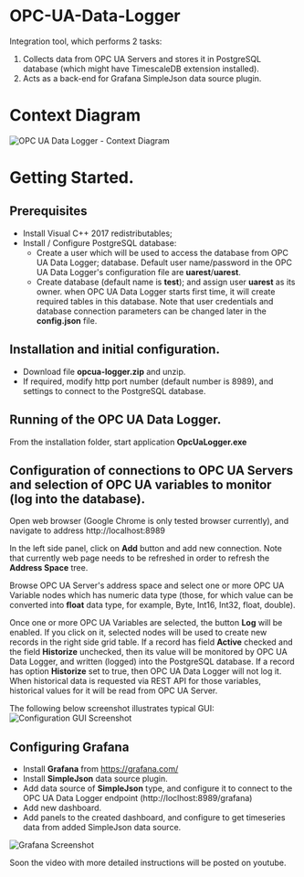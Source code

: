 # OPC-UA-Data-Logger
Integration tool, which performs 2 tasks:
1. Collects data from OPC UA Servers and stores it in PostgreSQL database (which might have TimescaleDB extension installed).
2. Acts as a back-end for Grafana SimpleJson data source plugin.

# Context Diagram
![OPC UA Data Logger - Context Diagram](https://raw.githubusercontent.com/onewayautomation/OPC-UA-Data-Logger/master/ContextDiagram.png)

# Getting Started.

## Prerequisites

* Install Visual C++ 2017 redistributables;
* Install / Configure PostgreSQL database:
  * Create a user which will be used to access the database from OPC UA Data Logger;
database. Default user name/password in the OPC UA Data Logger's configuration file are **uarest**/**uarest**.
  * Create database (default name is **test**); and assign user **uarest** as its owner. when OPC UA Data Logger starts first time, it will create required tables in this database. 
  Note that user credentials and database connection parameters can be changed later in the **config.json** file. 
 

## Installation and initial configuration.

* Download file **opcua-logger.zip** and unzip. 
* If required, modify http port number (default number is 8989), and settings to connect to the PostgreSQL database. 

## Running of the OPC UA Data Logger.

From the installation folder, start application **OpcUaLogger.exe**

## Configuration of connections to OPC UA Servers and selection of OPC UA variables to monitor (log into the database).

Open web browser (Google Chrome is only tested browser currently), and navigate to address http://localhost:8989

In the left side panel, click on **Add** button and add new connection. Note that currently web page needs to be refreshed in order to refresh the **Address Space** tree.

Browse OPC UA Server's address space and select one or more OPC UA Variable nodes which has numeric data type 
(those, for which value can be converted into **float** data type, for example, Byte, Int16, Int32, float, double).

Once one or more OPC UA Variables are selected, the button **Log** will be enabled. 
If you click on it, selected nodes will be used to create 
new records in the right side grid table. If a record has field **Active** checked and the field **Historize** 
unchecked, then its value will be monitored by OPC UA Data Logger, and written (logged) into the PostgreSQL 
database. 
If a record has option **Historize** set to true, then OPC UA Data Logger will not log it. When historical data 
is requested via REST API for those variables, historical values for it will be read from OPC UA Server. 

The following below screenshot illustrates typical GUI:
![Configuration GUI Screenshot](https://raw.githubusercontent.com/onewayautomation/OPC-UA-Data-Logger/master/Config-Gui-Screenshot.png)

## Configuring Grafana

* Install **Grafana** from https://grafana.com/
* Install **SimpleJson** data source plugin.
* Add data source of **SimpleJson** type, and configure it to connect to the OPC UA Data Logger endpoint (http://loclhost:8989/grafana)
* Add new dashboard.
* Add panels to the created dashboard, and configure to get timeseries data from added SimpleJson data source.

![Grafana Screenshot](https://raw.githubusercontent.com/onewayautomation/OPC-UA-Data-Logger/master/Grafana-Screenshot.png)

Soon the video with more detailed instructions will be posted on youtube.











